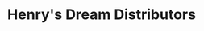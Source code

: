 ---
title: "Henry's Dream Distributors"
url: /houston/henrys-dream-distributors/
shop: convenience
---